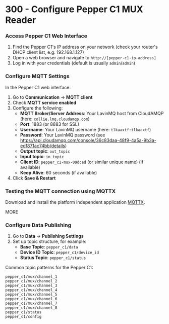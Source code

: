 # 300 - Configure Pepper C1 MUX Reader

### Access Pepper C1 Web Interface
1. Find the Pepper C1's IP address on your network (check your router's DHCP client list, e.g. 192.168.1.127) 
2. Open a web browser and navigate to `http://[pepper-c1-ip-address]` 
3. Log in with your credentials (default is usually ```admin```/```admin```)

### Configure MQTT Settings
In the Pepper C1 web interface:

1. Go to **Communication** → **MQTT client**
2. Check **MQTT service enabled**
3. Configure the following:
   - **MQTT Broker/Server Address**: Your LavinMQ host from CloudAMQP (here: ```collie.lmq.cloudamqp.com```)
   - **Port**: 1883 (or 8883 for SSL)
   - **Username**: Your LavinMQ username (here: ```tlkaaxtf:tlkaaxtf```)
   - **Password**: Your LavinMQ password (see https://api.cloudamqp.com/console/36c83daa-48f9-4a5a-9b3a-edf871ac74bb/details)
   - **Output topic**: ```out_topic```
   - **Input topic**: ```in_topic```
   - **Client ID**: `pepper_c1-mux-09dced` (or similar unique name) (if available)
   - **Keep Alive**: 60 seconds (if available)
4. Click **Save & Restart**

### Testing the MQTT connection using MQTTX

Download and install the platform independent application [MQTTX](https://github.com/emqx/MQTTX).

MORE

### Configure Data Publishing
1. Go to **Data** → **Publishing Settings** 
2. Set up topic structure, for example:
   - **Base Topic**: `pepper_c1/data`
   - **Device ID Topic**: `pepper_c1/device_id`
   - **Status Topic**: `pepper_c1/status`

Common topic patterns for the Pepper C1:
```
pepper_c1/mux/channel_1
pepper_c1/mux/channel_2
pepper_c1/mux/channel_3
pepper_c1/mux/channel_4
pepper_c1/mux/channel_5
pepper_c1/mux/channel_6
pepper_c1/mux/channel_7
pepper_c1/mux/channel_8
pepper_c1/status
pepper_c1/config
```
